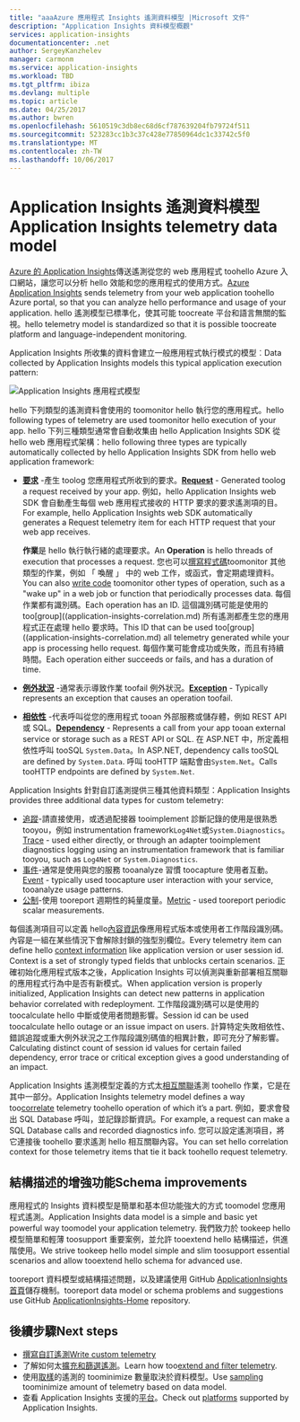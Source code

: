 ```yaml
---
title: "aaaAzure 應用程式 Insights 遙測資料模型 |Microsoft 文件"
description: "Application Insights 資料模型概觀"
services: application-insights
documentationcenter: .net
author: SergeyKanzhelev
manager: carmonm
ms.service: application-insights
ms.workload: TBD
ms.tgt_pltfrm: ibiza
ms.devlang: multiple
ms.topic: article
ms.date: 04/25/2017
ms.author: bwren
ms.openlocfilehash: 5610519c3db8ec68d6cf787639204fb79724f511
ms.sourcegitcommit: 523283cc1b3c37c428e77850964dc1c33742c5f0
ms.translationtype: MT
ms.contentlocale: zh-TW
ms.lasthandoff: 10/06/2017
---
```

# <a name="application-insights-telemetry-data-model"></a><span data-ttu-id="fe76d-103">Application Insights 遙測資料模型</span><span class="sxs-lookup"><span data-stu-id="fe76d-103">Application Insights telemetry data model</span></span>

<span data-ttu-id="fe76d-104">[Azure 的 Application Insights](app-insights-overview.md)傳送遙測從您的 web 應用程式 toohello Azure 入口網站，讓您可以分析 hello 效能和您的應用程式的使用方式。</span><span class="sxs-lookup"><span data-stu-id="fe76d-104">[Azure Application Insights](app-insights-overview.md) sends telemetry from your web application toohello Azure portal, so that you can analyze hello performance and usage of your application.</span></span> <span data-ttu-id="fe76d-105">hello 遙測模型已標準化，使其可能 toocreate 平台和語言無關的監視。</span><span class="sxs-lookup"><span data-stu-id="fe76d-105">hello telemetry model is standardized so that it is possible toocreate platform and language-independent monitoring.</span></span> 

<span data-ttu-id="fe76d-106">Application Insights 所收集的資料會建立一般應用程式執行模式的模型︰</span><span class="sxs-lookup"><span data-stu-id="fe76d-106">Data collected by Application Insights models this typical application execution pattern:</span></span>

![Application Insights 應用程式模型](./media/application-insights-data-model/application-insights-data-model.png)

<span data-ttu-id="fe76d-108">hello 下列類型的遙測資料會使用的 toomonitor hello 執行您的應用程式。</span><span class="sxs-lookup"><span data-stu-id="fe76d-108">hello following types of telemetry are used toomonitor hello execution of your app.</span></span> <span data-ttu-id="fe76d-109">hello 下列三種類型通常會自動收集由 hello Application Insights SDK 從 hello web 應用程式架構：</span><span class="sxs-lookup"><span data-stu-id="fe76d-109">hello following three types are typically automatically collected by hello Application Insights SDK from hello web application framework:</span></span>

* <span data-ttu-id="fe76d-110">[**要求**](application-insights-data-model-request-telemetry.md) -產生 toolog 您應用程式所收到的要求。</span><span class="sxs-lookup"><span data-stu-id="fe76d-110">[**Request**](application-insights-data-model-request-telemetry.md) - Generated toolog a request received by your app.</span></span> <span data-ttu-id="fe76d-111">例如，hello Application Insights web SDK 會自動產生每個 web 應用程式接收的 HTTP 要求的要求遙測項的目。</span><span class="sxs-lookup"><span data-stu-id="fe76d-111">For example, hello Application Insights web SDK automatically generates a Request telemetry item for each HTTP request that your web app receives.</span></span> 

    <span data-ttu-id="fe76d-112">**作業**是 hello 執行執行緒的處理要求。</span><span class="sxs-lookup"><span data-stu-id="fe76d-112">An **Operation** is hello threads of execution that processes a request.</span></span> <span data-ttu-id="fe76d-113">您也可以[撰寫程式碼](app-insights-api-custom-events-metrics.md#trackrequest)toomonitor 其他類型的作業，例如 「 喚醒 」 中的 web 工作，或函式，會定期處理資料。</span><span class="sxs-lookup"><span data-stu-id="fe76d-113">You can also [write code](app-insights-api-custom-events-metrics.md#trackrequest) toomonitor other types of operation, such as a "wake up" in a web job or function that periodically processes data.</span></span>  <span data-ttu-id="fe76d-114">每個作業都有識別碼。</span><span class="sxs-lookup"><span data-stu-id="fe76d-114">Each operation has an ID.</span></span> <span data-ttu-id="fe76d-115">這個識別碼可能是使用的 too[group]((application-insights-correlation.md) 所有遙測都產生您的應用程式正在處理 hello 要求時。</span><span class="sxs-lookup"><span data-stu-id="fe76d-115">This ID that can be used too[group]((application-insights-correlation.md) all telemetry generated while your app is processing hello request.</span></span> <span data-ttu-id="fe76d-116">每個作業可能會成功或失敗，而且有持續時間。</span><span class="sxs-lookup"><span data-stu-id="fe76d-116">Each operation either succeeds or fails, and has a duration of time.</span></span>
* <span data-ttu-id="fe76d-117">[**例外狀況**](application-insights-data-model-exception-telemetry.md) -通常表示導致作業 toofail 例外狀況。</span><span class="sxs-lookup"><span data-stu-id="fe76d-117">[**Exception**](application-insights-data-model-exception-telemetry.md) - Typically represents an exception that causes an operation toofail.</span></span>
* <span data-ttu-id="fe76d-118">[**相依性**](application-insights-data-model-dependency-telemetry.md) -代表呼叫從您的應用程式 tooan 外部服務或儲存體，例如 REST API 或 SQL。</span><span class="sxs-lookup"><span data-stu-id="fe76d-118">[**Dependency**](application-insights-data-model-dependency-telemetry.md) - Represents a call from your app tooan external service or storage such as a REST API or SQL.</span></span> <span data-ttu-id="fe76d-119">在 ASP.NET 中，所定義相依性呼叫 tooSQL `System.Data`。</span><span class="sxs-lookup"><span data-stu-id="fe76d-119">In ASP.NET, dependency calls tooSQL are defined by `System.Data`.</span></span> <span data-ttu-id="fe76d-120">呼叫 tooHTTP 端點會由`System.Net`。</span><span class="sxs-lookup"><span data-stu-id="fe76d-120">Calls tooHTTP endpoints are defined by `System.Net`.</span></span> 

<span data-ttu-id="fe76d-121">Application Insights 針對自訂遙測提供三種其他資料類型：</span><span class="sxs-lookup"><span data-stu-id="fe76d-121">Application Insights provides three additional data types for custom telemetry:</span></span>

* <span data-ttu-id="fe76d-122">[追蹤](application-insights-data-model-trace-telemetry.md)-請直接使用，或透過配接器 tooimplement 診斷記錄的使用是很熟悉 tooyou，例如 instrumentation framework`Log4Net`或`System.Diagnostics`。</span><span class="sxs-lookup"><span data-stu-id="fe76d-122">[Trace](application-insights-data-model-trace-telemetry.md) - used either directly, or through an adapter tooimplement diagnostics logging using an instrumentation framework that is familiar tooyou, such as `Log4Net` or `System.Diagnostics`.</span></span>
* <span data-ttu-id="fe76d-123">[事件](application-insights-data-model-event-telemetry.md)-通常是使用與您的服務 tooanalyze 習慣 toocapture 使用者互動。</span><span class="sxs-lookup"><span data-stu-id="fe76d-123">[Event](application-insights-data-model-event-telemetry.md) - typically used toocapture user interaction with your service, tooanalyze usage patterns.</span></span>
* <span data-ttu-id="fe76d-124">[公制](application-insights-data-model-metric-telemetry.md)-使用 tooreport 週期性的純量度量。</span><span class="sxs-lookup"><span data-stu-id="fe76d-124">[Metric](application-insights-data-model-metric-telemetry.md) - used tooreport periodic scalar measurements.</span></span>

<span data-ttu-id="fe76d-125">每個遙測項目可以定義 hello[內容資訊](application-insights-data-model-context.md)像應用程式版本或使用者工作階段識別碼。內容是一組在某些情況下會解除封鎖的強型別欄位。</span><span class="sxs-lookup"><span data-stu-id="fe76d-125">Every telemetry item can define hello [context information](application-insights-data-model-context.md) like application version or user session id. Context is a set of strongly typed fields that unblocks certain scenarios.</span></span> <span data-ttu-id="fe76d-126">正確初始化應用程式版本之後，Application Insights 可以偵測與重新部署相互關聯的應用程式行為中是否有新模式。</span><span class="sxs-lookup"><span data-stu-id="fe76d-126">When application version is properly initialized, Application Insights can detect new patterns in application behavior correlated with redeployment.</span></span> <span data-ttu-id="fe76d-127">工作階段識別碼可以是使用的 toocalculate hello 中斷或使用者問題影響。</span><span class="sxs-lookup"><span data-stu-id="fe76d-127">Session id can be used toocalculate hello outage or an issue impact on users.</span></span> <span data-ttu-id="fe76d-128">計算特定失敗相依性、錯誤追蹤或重大例外狀況之工作階段識別碼值的相異計數，即可充分了解影響。</span><span class="sxs-lookup"><span data-stu-id="fe76d-128">Calculating distinct count of session id values for certain failed dependency, error trace or critical exception gives a good understanding of an impact.</span></span>

<span data-ttu-id="fe76d-129">Application Insights 遙測模型定義的方式太[相互關聯](application-insights-correlation.md)遙測 toohello 作業，它是在其中一部分。</span><span class="sxs-lookup"><span data-stu-id="fe76d-129">Application Insights telemetry model defines a way too[correlate](application-insights-correlation.md) telemetry toohello operation of which it’s a part.</span></span> <span data-ttu-id="fe76d-130">例如，要求會發出 SQL Database 呼叫，並記錄診斷資訊。</span><span class="sxs-lookup"><span data-stu-id="fe76d-130">For example, a request can make a SQL Database calls and recorded diagnostics info.</span></span> <span data-ttu-id="fe76d-131">您可以設定遙測項目，將它連接後 toohello 要求遙測 hello 相互關聯內容。</span><span class="sxs-lookup"><span data-stu-id="fe76d-131">You can set hello correlation context for those telemetry items that tie it back toohello request telemetry.</span></span>

## <a name="schema-improvements"></a><span data-ttu-id="fe76d-132">結構描述的增強功能</span><span class="sxs-lookup"><span data-stu-id="fe76d-132">Schema improvements</span></span>

<span data-ttu-id="fe76d-133">應用程式的 Insights 資料模型是簡單和基本但功能強大的方式 toomodel 您應用程式遙測。</span><span class="sxs-lookup"><span data-stu-id="fe76d-133">Application Insights data model is a simple and basic yet powerful way toomodel your application telemetry.</span></span> <span data-ttu-id="fe76d-134">我們致力於 tookeep hello 模型簡單和輕薄 toosupport 重要案例，並允許 tooextend hello 結構描述，供進階使用。</span><span class="sxs-lookup"><span data-stu-id="fe76d-134">We strive tookeep hello model simple and slim toosupport essential scenarios and allow tooextend hello schema for advanced use.</span></span>

<span data-ttu-id="fe76d-135">tooreport 資料模型或結構描述問題，以及建議使用 GitHub [ApplicationInsights 首頁](https://github.com/Microsoft/ApplicationInsights-Home/labels/schema)儲存機制。</span><span class="sxs-lookup"><span data-stu-id="fe76d-135">tooreport data model or schema problems and suggestions use GitHub [ApplicationInsights-Home](https://github.com/Microsoft/ApplicationInsights-Home/labels/schema) repository.</span></span>

## <a name="next-steps"></a><span data-ttu-id="fe76d-136">後續步驟</span><span class="sxs-lookup"><span data-stu-id="fe76d-136">Next steps</span></span>

- [<span data-ttu-id="fe76d-137">撰寫自訂遙測</span><span class="sxs-lookup"><span data-stu-id="fe76d-137">Write custom telemetry</span></span>](app-insights-api-custom-events-metrics.md)
- <span data-ttu-id="fe76d-138">了解如何太[擴充和篩選遙測](app-insights-api-filtering-sampling.md)。</span><span class="sxs-lookup"><span data-stu-id="fe76d-138">Learn how too[extend and filter telemetry](app-insights-api-filtering-sampling.md).</span></span>
- <span data-ttu-id="fe76d-139">使用[取樣](app-insights-sampling.md)的遙測的 toominimize 數量取決於資料模型。</span><span class="sxs-lookup"><span data-stu-id="fe76d-139">Use [sampling](app-insights-sampling.md) toominimize amount of telemetry based on data model.</span></span>
- <span data-ttu-id="fe76d-140">查看 Application Insights 支援的[平台](app-insights-platforms.md)。</span><span class="sxs-lookup"><span data-stu-id="fe76d-140">Check out [platforms](app-insights-platforms.md) supported by Application Insights.</span></span>
